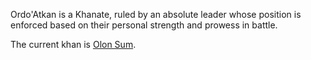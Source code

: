 Ordo'Atkan is a Khanate, ruled by an absolute leader whose position is enforced based on their personal strength and prowess in battle.

The current khan is [Olon Sum](../../People/Atkani/Olon%20Sum.md).
